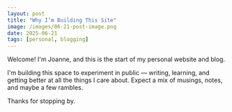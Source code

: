 ```yaml
---
layout: post
title: "Why I’m Building This Site"
image: /images/06-21-post-image.png
date: 2025-06-21
tags: [personal, blogging]
---
```


Welcome! I'm Joanne, and this is the start of my personal website and blog.

I'm building this space to experiment in public — writing, learning, and getting better at all the things I care about. Expect a mix of musings, notes, and maybe a few rambles.

Thanks for stopping by.


